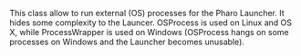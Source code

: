 This class  allow to run external (OS) processes for the Pharo Launcher.
It hides some complexity to the Launcer.
OSProcess is used on Linux and OS X, while ProcessWrapper is used on Windows (OSProcess hangs on some processes on Windows and the Launcher becomes unusable).